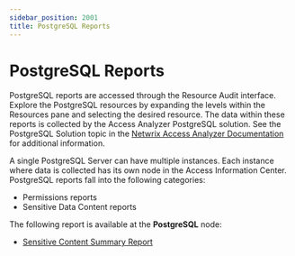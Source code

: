 ```yaml
---
sidebar_position: 2001
title: PostgreSQL Reports
---
```


# PostgreSQL Reports

PostgreSQL reports are accessed through the Resource Audit interface. Explore the PostgreSQL resources by expanding the levels within the Resources pane and selecting the desired resource. The data within these reports is collected by the Access Analyzer PostgreSQL solution. See the PostgreSQL Solution topic in the [Netwrix Access Analyzer Documentation](https://helpcenter.netwrix.com/category/accessanalyzer "Netwrix Access Analyzer Documentation") for additional information.

A single PostgreSQL Server can have multiple instances. Each instance where data is collected has its own node in the Access Information Center. PostgreSQL reports fall into the following categories:

* Permissions reports
* Sensitive Data Content reports

The following report is available at the **PostgreSQL** node:

* [Sensitive Content Summary Report](SensitiveContentSummary "Sensitive Content Summary Report")
